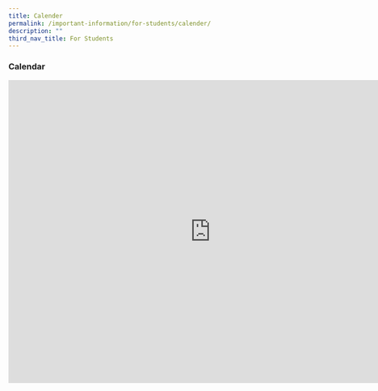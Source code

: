 ```yaml
---
title: Calender
permalink: /important-information/for-students/calender/
description: ""
third_nav_title: For Students
---
```

### **Calendar**

<iframe src="https://calendar.google.com/calendar/embed?src=moe.edu.sg_ml0kh042ilmvksv39icnnqdnrk%40group.calendar.google.com&ctz=Asia%2FSingapore" style="border: 0" width="800" height="600" frameborder="0" scrolling="no"></iframe>